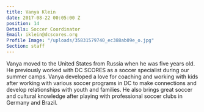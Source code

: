 ```yaml
---
title: Vanya Klein
date: 2017-08-22 00:05:00 Z
position: 14
Details: Soccer Coordinator
Email: iklein@dcscores.org
Profile Image: "/uploads/35831579740_ec388ab09e_o.jpg"
Section: staff
---
```


Vanya moved to the United States from Russia when he was five years old. He previously worked with DC SCORES as a soccer specialist during our summer camps. Vanya developed a love for coaching and working with kids after working with various soccer programs in DC to make connections and develop relationships with youth and families. He also brings great soccer and cultural knowledge after playing with professional soccer clubs in Germany and Brazil. 